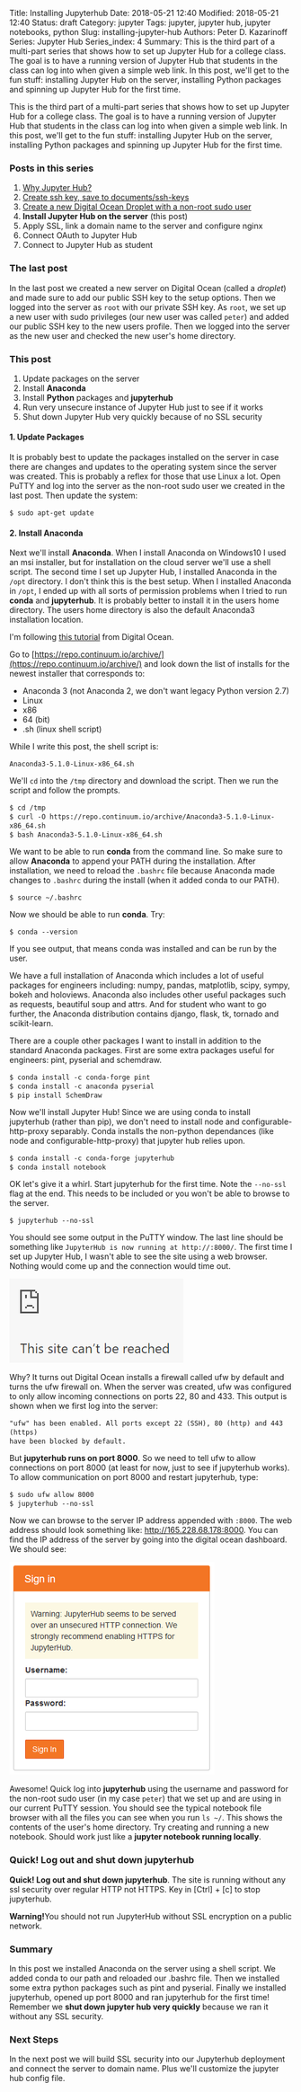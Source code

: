 Title: Installing Jupyterhub
Date: 2018-05-21 12:40
Modified: 2018-05-21 12:40
Status: draft
Category: jupyter
Tags: jupyter, jupyter hub, jupyter notebooks, python
Slug: installing-jupyter-hub
Authors: Peter D. Kazarinoff
Series: Jupyter Hub
Series_index: 4
Summary: This is the third part of a multi-part series that shows how to set up Jupyter Hub for a college class. The goal is to have a running version of Jupyter Hub that students in the class can log into when given a simple web link. In this post, we'll get to the fun stuff: installing Jupyter Hub on the server, installing Python packages and spinning up Jupyter Hub for the first time.

This is the third part of a multi-part series that shows how to set up Jupyter Hub for a college class. The goal is to have a running version of Jupyter Hub that students in the class can log into when given a simple web link. In this post, we'll get to the fun stuff: installing Jupyter Hub on the server, installing Python packages and spinning up Jupyter Hub for the first time.

### Posts in this series

1. [Why Jupyter Hub?]({filename}/posts/jupyterhub/why_jupyter_hub.md) 
2. [Create ssh key, save to documents/ssh-keys]({filename}/posts/jupyterhub/PuTTYgen_ssh_key.md)
3. [Create a new Digital Ocean Droplet with a non-root sudo user]({filename}/posts/jupyterhub/new_DO_droplet.md)
4. **Install Jupyter Hub on the server** (this post)
5. Apply SSL, link a domain name to the server and configure nginx
6. Connect OAuth to Jupyter Hub
7. Connect to Jupyter Hub as student

### The last post

In the last post we created a new server on Digital Ocean (called a _droplet_) and made sure to add our public SSH key to the setup options. Then we logged into the server as ```root```  with our private SSH key. As ```root```, we set up a new user with sudo privileges (our new user was called ```peter```) and added our public SSH key to the new users profile. Then we logged into the server as the new user and checked the new user's home directory.


### This post

1. Update packages on the server
2. Install **Anaconda**
3. Install **Python** packages and **jupyterhub** 
4. Run very unsecure instance of Jupyter Hub just to see if it works
5. Shut down Jupyter Hub very quickly because of no SSL security



#### 1. Update Packages

It is probably best to update the packages installed on the server in case there are changes and updates to the operating system since the server was created. This is probably a reflex for those that use Linux a lot. Open PuTTY and log into the server as the non-root sudo user we created in the last post. Then update the system:

```
$ sudo apt-get update
```


#### 2. Install Anaconda

Next we'll install **Anaconda**. When I install Anaconda on Windows10 I used an msi installer, but for installation on the cloud server we'll use a shell script. The second time I set up Jupyter Hub, I installed Anaconda in the ```/opt``` directory. I don't think this is the best setup. When I installed Anaconda in ```/opt```, I ended up with all sorts of permission problems when I tried to run **conda** and **jupyterhub**. It is probably better to install it in the users home directory. The users home directory is also the default Anaconda3 installation location.

I'm following [this tutorial](https://www.digitalocean.com/community/tutorials/how-to-install-the-anaconda-python-distribution-on-ubuntu-16-04) from Digital Ocean.

Go to [https://repo.continuum.io/archive/](https://repo.continuum.io/archive/) and look down the list of installs for the newest installer that corresponds to:

 * Anaconda 3 (not Anaconda 2, we don't want legacy Python version 2.7)
 * Linux
 * x86
 * 64 (bit)
 * .sh (linux shell script)

While I write this post, the shell script is:

```
Anaconda3-5.1.0-Linux-x86_64.sh
```

We'll ```cd``` into the ```/tmp``` directory and download the script. Then we run the script and follow the prompts.

```
$ cd /tmp
$ curl -O https://repo.continuum.io/archive/Anaconda3-5.1.0-Linux-x86_64.sh
$ bash Anaconda3-5.1.0-Linux-x86_64.sh
```

We want to be able to run **conda** from the command line. So make sure to allow **Anaconda** to append your PATH during the installation. After installation, we need to reload the ```.bashrc``` file because Anaconda made changes to ```.bashrc``` during the install (when it added conda to our PATH).

```
$ source ~/.bashrc
```

Now we should be able to run **conda**. Try:

```
$ conda --version
```

If you see output, that means conda was installed and can be run by the user.

We have a full installation of Anaconda which includes a lot of useful packages for engineers including: numpy, pandas, matplotlib, scipy, sympy, bokeh and holoviews. Anaconda also includes other useful packages such as requests, beautiful soup and attrs. And for student who want to go further, the Anaconda distribution contains django, flask, tk, tornado and scikit-learn.

There are a couple other packages I want to install in addition to the standard Anaconda packages. First are some extra packages useful for engineers: pint, pyserial and schemdraw.

```
$ conda install -c conda-forge pint
$ conda install -c anaconda pyserial
$ pip install SchemDraw
```

Now we'll install Jupyter Hub! Since we are using conda to install jupyterhub (rather than pip), we don't need to install node and configurable-http-proxy separably. Conda installs the non-python dependances (like node and configurable-http-proxy) that jupyter hub relies upon.

```
$ conda install -c conda-forge jupyterhub
$ conda install notebook
```

OK let's give it a whirl. Start jupyterhub for the first time. Note the ```--no-ssl``` flag at the end. This needs to be included or you won't be able to browse to the server.

```
$ jupyterhub --no-ssl
```

You should see some output in the PuTTY window. The last line should be something like ```JupyterHub is now running at http://:8000/```. The first time I set up Jupyter Hub, I wasn't able to see the site using a web browser. Nothing would come up and the connection would time out.

![anaconda in start menu](/posts/jupyterhub/site_can't_be_reached.png)

Why? It turns out Digital Ocean installs a firewall called ufw by default and turns the ufw firewall on. When the server was created, ufw was configured to only allow incoming connections on ports 22, 80 and 433. This output is shown when we first log into the server:

```
"ufw" has been enabled. All ports except 22 (SSH), 80 (http) and 443 (https)
have been blocked by default.
```

But **jupyterhub runs on port 8000**. So we need to tell ufw to allow connections on port 8000 (at least for now, just to see if jupyterhub works). To allow communication on port 8000 and restart jupyterhub, type:

```
$ sudo ufw allow 8000
$ jupyterhub --no-ssl
```

Now we can browse to the server IP address appended with ```:8000```. The web address should look something like: http://165.228.68.178:8000. You can find the IP address of the server by going into the digital ocean dashboard. We should see:

![jupyter hub no ssl login](/posts/jupyterhub/jupyterhub_no_ssl_login.png)

Awesome! Quick log into **jupyterhub** using the username and password for the non-root sudo user (in my case ```peter```) that we set up and are using in our current PuTTY session. You should see the typical notebook file browser with all the files you can see when you run ```ls ~/```. This shows the contents of the user's home directory. Try creating and running a new notebook. Should work just like a **jupyter notebook running locally**.

### Quick! Log out and shut down jupyterhub

**Quick! Log out and shut down jupyterhub**. The site is running without any ssl security over regular HTTP not HTTPS. Key in [Ctrl] + [c] to stop jupyterhub.

<div class="alert alert-warning" role="alert">
  <strong>Warning!</strong>You should not run JupyterHub without SSL encryption on a public network.
</div>

 
### Summary

In this post we installed Anaconda on the server using a shell script. We added conda to our path and reloaded our .bashrc file. Then we installed some extra python packages such as pint and pyserial. Finally we installed jupyterhub, opened up port 8000 and ran jupyterhub for the first time! Remember we **shut down jupyter hub very quickly** because we ran it without any SSL security.

### Next Steps

In the next post we will build SSL security into our Jupyterhub deployment and connect the server to domain name. Plus we'll customize the jupyter hub config file.

